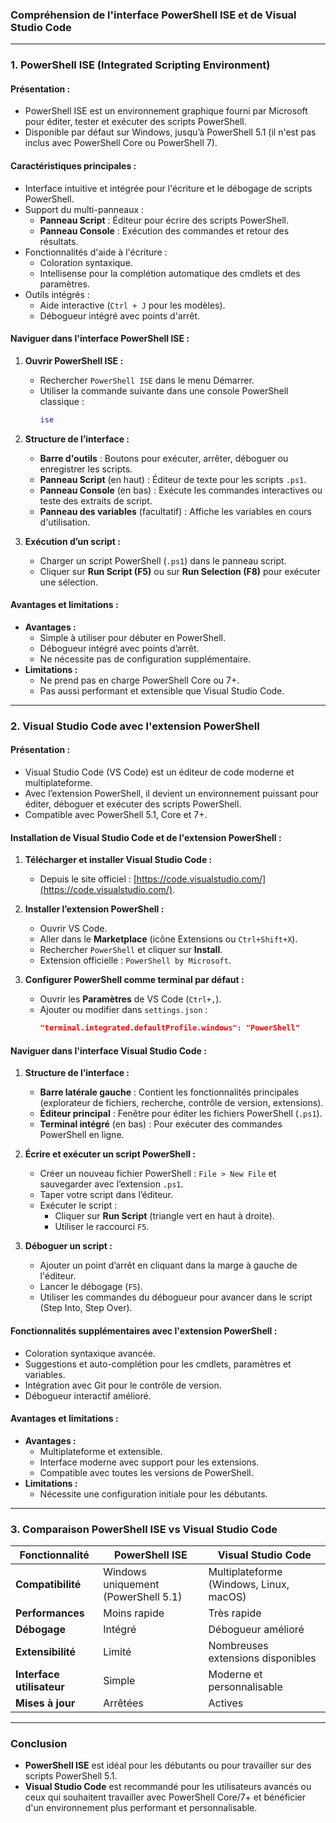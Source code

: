 ### **Compréhension de l'interface PowerShell ISE et de Visual Studio Code**

---

### **1. PowerShell ISE (Integrated Scripting Environment)**

#### **Présentation :**
- PowerShell ISE est un environnement graphique fourni par Microsoft pour éditer, tester et exécuter des scripts PowerShell.
- Disponible par défaut sur Windows, jusqu’à PowerShell 5.1 (il n'est pas inclus avec PowerShell Core ou PowerShell 7).

#### **Caractéristiques principales :**
- Interface intuitive et intégrée pour l'écriture et le débogage de scripts PowerShell.
- Support du multi-panneaux :
  - **Panneau Script** : Éditeur pour écrire des scripts PowerShell.
  - **Panneau Console** : Exécution des commandes et retour des résultats.
- Fonctionnalités d'aide à l'écriture :
  - Coloration syntaxique.
  - Intellisense pour la complétion automatique des cmdlets et des paramètres.
- Outils intégrés :
  - Aide interactive (`Ctrl + J` pour les modèles).
  - Débogueur intégré avec points d'arrêt.

#### **Naviguer dans l'interface PowerShell ISE :**
1. **Ouvrir PowerShell ISE :**
   - Rechercher `PowerShell ISE` dans le menu Démarrer.
   - Utiliser la commande suivante dans une console PowerShell classique :
     ```powershell
     ise
     ```

2. **Structure de l’interface :**
   - **Barre d'outils** : Boutons pour exécuter, arrêter, déboguer ou enregistrer les scripts.
   - **Panneau Script** (en haut) : Éditeur de texte pour les scripts `.ps1`.
   - **Panneau Console** (en bas) : Exécute les commandes interactives ou teste des extraits de script.
   - **Panneau des variables** (facultatif) : Affiche les variables en cours d'utilisation.

3. **Exécution d’un script :**
   - Charger un script PowerShell (`.ps1`) dans le panneau script.
   - Cliquer sur **Run Script (F5)** ou sur **Run Selection (F8)** pour exécuter une sélection.

#### **Avantages et limitations :**
- **Avantages :**
  - Simple à utiliser pour débuter en PowerShell.
  - Débogueur intégré avec points d’arrêt.
  - Ne nécessite pas de configuration supplémentaire.
- **Limitations :**
  - Ne prend pas en charge PowerShell Core ou 7+.
  - Pas aussi performant et extensible que Visual Studio Code.

---

### **2. Visual Studio Code avec l'extension PowerShell**

#### **Présentation :**
- Visual Studio Code (VS Code) est un éditeur de code moderne et multiplateforme.
- Avec l’extension PowerShell, il devient un environnement puissant pour éditer, déboguer et exécuter des scripts PowerShell.
- Compatible avec PowerShell 5.1, Core et 7+.

#### **Installation de Visual Studio Code et de l'extension PowerShell :**
1. **Télécharger et installer Visual Studio Code :**
   - Depuis le site officiel : [https://code.visualstudio.com/](https://code.visualstudio.com/).

2. **Installer l’extension PowerShell :**
   - Ouvrir VS Code.
   - Aller dans le **Marketplace** (icône Extensions ou `Ctrl+Shift+X`).
   - Rechercher `PowerShell` et cliquer sur **Install**.
   - Extension officielle : `PowerShell by Microsoft`.

3. **Configurer PowerShell comme terminal par défaut :**
   - Ouvrir les **Paramètres** de VS Code (`Ctrl+,`).
   - Ajouter ou modifier dans `settings.json` :
     ```json
     "terminal.integrated.defaultProfile.windows": "PowerShell"
     ```

#### **Naviguer dans l'interface Visual Studio Code :**
1. **Structure de l’interface :**
   - **Barre latérale gauche** : Contient les fonctionnalités principales (explorateur de fichiers, recherche, contrôle de version, extensions).
   - **Éditeur principal** : Fenêtre pour éditer les fichiers PowerShell (`.ps1`).
   - **Terminal intégré** (en bas) : Pour exécuter des commandes PowerShell en ligne.

2. **Écrire et exécuter un script PowerShell :**
   - Créer un nouveau fichier PowerShell : `File > New File` et sauvegarder avec l’extension `.ps1`.
   - Taper votre script dans l’éditeur.
   - Exécuter le script :
     - Cliquer sur **Run Script** (triangle vert en haut à droite).
     - Utiliser le raccourci `F5`.

3. **Déboguer un script :**
   - Ajouter un point d’arrêt en cliquant dans la marge à gauche de l'éditeur.
   - Lancer le débogage (`F5`).
   - Utiliser les commandes du débogueur pour avancer dans le script (Step Into, Step Over).

#### **Fonctionnalités supplémentaires avec l'extension PowerShell :**
- Coloration syntaxique avancée.
- Suggestions et auto-complétion pour les cmdlets, paramètres et variables.
- Intégration avec Git pour le contrôle de version.
- Débogueur interactif amélioré.

#### **Avantages et limitations :**
- **Avantages :**
  - Multiplateforme et extensible.
  - Interface moderne avec support pour les extensions.
  - Compatible avec toutes les versions de PowerShell.
- **Limitations :**
  - Nécessite une configuration initiale pour les débutants.

---

### **3. Comparaison PowerShell ISE vs Visual Studio Code**

| Fonctionnalité                | PowerShell ISE                  | Visual Studio Code                    |
|-------------------------------|----------------------------------|---------------------------------------|
| **Compatibilité**             | Windows uniquement (PowerShell 5.1) | Multiplateforme (Windows, Linux, macOS) |
| **Performances**              | Moins rapide                    | Très rapide                           |
| **Débogage**                  | Intégré                         | Débogueur amélioré                    |
| **Extensibilité**             | Limité                          | Nombreuses extensions disponibles     |
| **Interface utilisateur**     | Simple                          | Moderne et personnalisable            |
| **Mises à jour**              | Arrêtées                        | Actives                               |

---

### **Conclusion**
- **PowerShell ISE** est idéal pour les débutants ou pour travailler sur des scripts PowerShell 5.1.
- **Visual Studio Code** est recommandé pour les utilisateurs avancés ou ceux qui souhaitent travailler avec PowerShell Core/7+ et bénéficier d'un environnement plus performant et personnalisable.